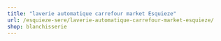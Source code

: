 ```yaml
---
title: "laverie automatique carrefour market Esquieze"
url: /esquieze-sere/laverie-automatique-carrefour-market-esquieze/
shop: blanchisserie
---
```

